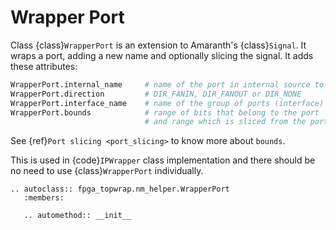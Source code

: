# Wrapper Port

Class {class}`WrapperPort` is an extension to Amaranth's {class}`Signal`.
It wraps a port, adding a new name and optionally slicing the signal.
It adds these attributes:

```python
WrapperPort.internal_name     # name of the port in internal source to be wrapped
WrapperPort.direction         # DIR_FANIN, DIR_FANOUT or DIR_NONE
WrapperPort.interface_name    # name of the group of ports (interface)
WrapperPort.bounds            # range of bits that belong to the port
                              # and range which is sliced from the port
```

See {ref}`Port slicing <port_slicing>` to know more about `bounds`.

This is used in {code}`IPWrapper` class implementation and there should be no need to use {class}`WrapperPort` individually.

```{eval-rst}
.. autoclass:: fpga_topwrap.nm_helper.WrapperPort
   :members:

   .. automethod:: __init__
```

